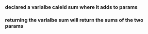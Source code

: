 ### declared a varialbe caleld sum where it adds to params 
### returning the varialbe sum will return the sums of the two params
